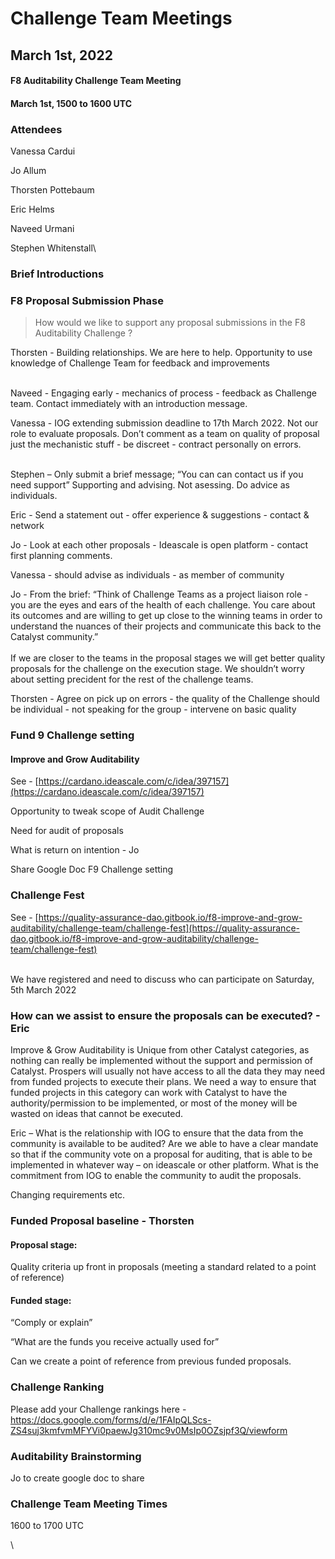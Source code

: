 # Challenge Team Meetings

## March 1st, 2022

#### F8 Auditability Challenge Team Meeting

#### March 1st, 1500 to 1600 UTC

### Attendees

Vanessa Cardui

Jo Allum

Thorsten Pottebaum

Eric Helms

Naveed Urmani

Stephen Whitenstall\


### Brief Introductions

### F8 Proposal Submission Phase

> How would we like to support any proposal submissions in the F8 Auditability Challenge ?

Thorsten - Building relationships. We are here to help. Opportunity to use knowledge of Challenge Team for feedback and improvements

\
Naveed - Engaging early - mechanics of process - feedback as Challenge team. Contact immediately with an introduction message.



Vanessa - IOG extending submission deadline to 17th March 2022. Not our role to evaluate proposals. Don’t comment as a team on quality of proposal just the mechanistic stuff - be discreet - contract personally on errors.

\
Stephen – Only submit a brief message; “You can can contact us if you need support” Supporting and advising. Not asessing. Do advice as individuals.

Eric - Send a statement out - offer experience & suggestions - contact & network&#x20;

Jo - Look at each other proposals - Ideascale is open platform - contact first planning comments.

Vanessa - should advise as individuals - as member of community

Jo - From the brief: “Think of Challenge Teams as a project liaison role - you are the eyes and ears of the health of each challenge. You care about its outcomes and are willing to get up close to the winning teams in order to understand the nuances of their projects and communicate this back to the Catalyst community.”\
\
If we are closer to the teams in the proposal stages we will get better quality proposals for the challenge on the execution stage. We shouldn’t worry about setting precident for the rest of the challenge teams.

Thorsten - Agree on pick up on errors - the quality of the Challenge  should be individual - not speaking for the group - intervene on basic quality&#x20;

### Fund 9 Challenge setting

#### Improve and Grow Auditability

See - [https://cardano.ideascale.com/c/idea/397157](https://cardano.ideascale.com/c/idea/397157)

Opportunity to tweak scope of Audit Challenge&#x20;

Need for audit of proposals

What is return on intention - Jo

Share Google Doc F9 Challenge setting

### Challenge Fest

See - [https://quality-assurance-dao.gitbook.io/f8-improve-and-grow-auditability/challenge-team/challenge-fest](https://quality-assurance-dao.gitbook.io/f8-improve-and-grow-auditability/challenge-team/challenge-fest)

\
We have registered and need to discuss who can participate on Saturday, 5th March 2022

### How can we assist to ensure the proposals can be executed? - Eric

Improve & Grow Auditability is Unique from other Catalyst categories, as nothing can really be implemented without the support and permission of Catalyst. Prospers will usually not have access to all the data they may need from funded projects to execute their plans. We need a way to ensure that funded projects in this category can work with Catalyst to have the authority/permission to be implemented, or most of the money will be wasted on ideas that cannot be executed.&#x20;

Eric – What is the relationship with IOG to ensure that the data from the community is available to be audited? Are we able to have a clear mandate so that if the community vote on a proposal for auditing, that is able to be implemented in whatever way – on ideascale or other platform. What is the commitment from IOG to enable the community to audit the proposals.

Changing requirements etc.

### Funded Proposal baseline - Thorsten

#### Proposal stage:

Quality criteria up front in proposals (meeting a standard related to a point of reference)

#### Funded stage:

“Comply or explain”&#x20;

“What are the funds you receive actually used for”

Can we create a point of reference from previous funded proposals.

### Challenge Ranking

Please add your Challenge rankings here - https://docs.google.com/forms/d/e/1FAIpQLScs-ZS4suj3kmfvmMFYVi0paewJg310mc9v0MsIp0OZsjpf3Q/viewform

### Auditability Brainstorming

Jo to create google doc to share

### Challenge Team Meeting Times

1600 to 1700 UTC

\
